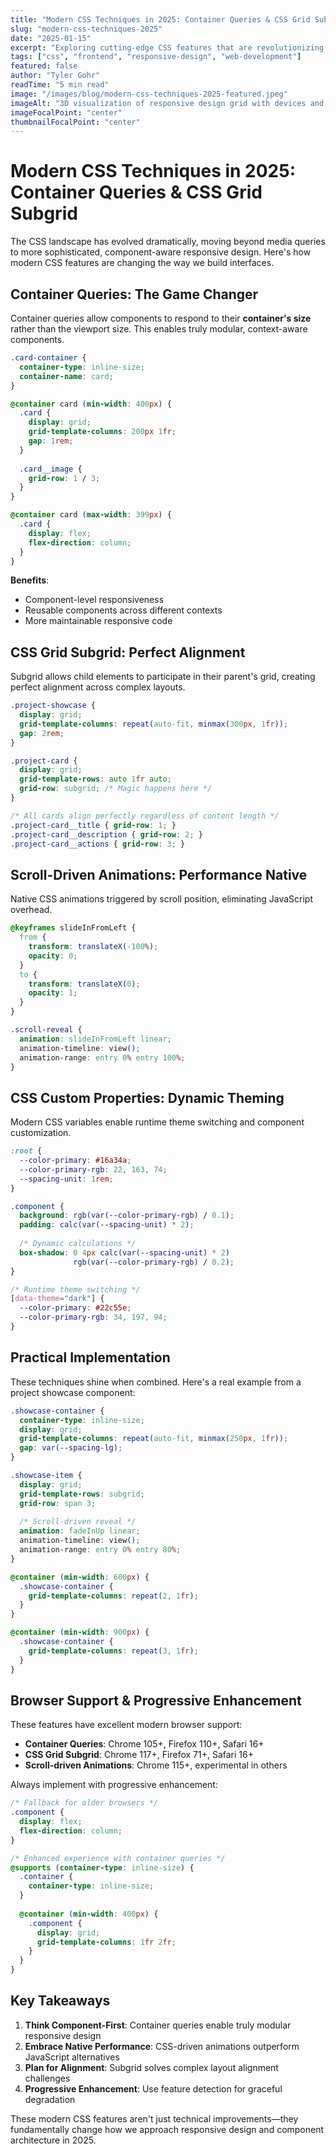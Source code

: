 ```yaml
---
title: "Modern CSS Techniques in 2025: Container Queries & CSS Grid Subgrid"
slug: "modern-css-techniques-2025"
date: "2025-01-15"
excerpt: "Exploring cutting-edge CSS features that are revolutionizing responsive design and layout capabilities in modern web development."
tags: ["css", "frontend", "responsive-design", "web-development"]
featured: false
author: "Tyler Gohr"
readTime: "5 min read"
image: "/images/blog/modern-css-techniques-2025-featured.jpeg"
imageAlt: "3D visualization of responsive design grid with devices and CSS layout elements showcasing modern web development techniques"
imageFocalPoint: "center"
thumbnailFocalPoint: "center"
---
```


# Modern CSS Techniques in 2025: Container Queries & CSS Grid Subgrid

The CSS landscape has evolved dramatically, moving beyond media queries to more sophisticated, component-aware responsive design. Here's how modern CSS features are changing the way we build interfaces.

## Container Queries: The Game Changer

Container queries allow components to respond to their **container's size** rather than the viewport size. This enables truly modular, context-aware components.

```css
.card-container {
  container-type: inline-size;
  container-name: card;
}

@container card (min-width: 400px) {
  .card {
    display: grid;
    grid-template-columns: 200px 1fr;
    gap: 1rem;
  }
  
  .card__image {
    grid-row: 1 / 3;
  }
}

@container card (max-width: 399px) {
  .card {
    display: flex;
    flex-direction: column;
  }
}
```

**Benefits**:
- Component-level responsiveness
- Reusable components across different contexts
- More maintainable responsive code

## CSS Grid Subgrid: Perfect Alignment

Subgrid allows child elements to participate in their parent's grid, creating perfect alignment across complex layouts.

```css
.project-showcase {
  display: grid;
  grid-template-columns: repeat(auto-fit, minmax(300px, 1fr));
  gap: 2rem;
}

.project-card {
  display: grid;
  grid-template-rows: auto 1fr auto;
  grid-row: subgrid; /* Magic happens here */
}

/* All cards align perfectly regardless of content length */
.project-card__title { grid-row: 1; }
.project-card__description { grid-row: 2; }
.project-card__actions { grid-row: 3; }
```

## Scroll-Driven Animations: Performance Native

Native CSS animations triggered by scroll position, eliminating JavaScript overhead.

```css
@keyframes slideInFromLeft {
  from {
    transform: translateX(-100%);
    opacity: 0;
  }
  to {
    transform: translateX(0);
    opacity: 1;
  }
}

.scroll-reveal {
  animation: slideInFromLeft linear;
  animation-timeline: view();
  animation-range: entry 0% entry 100%;
}
```

## CSS Custom Properties: Dynamic Theming

Modern CSS variables enable runtime theme switching and component customization.

```css
:root {
  --color-primary: #16a34a;
  --color-primary-rgb: 22, 163, 74;
  --spacing-unit: 1rem;
}

.component {
  background: rgb(var(--color-primary-rgb) / 0.1);
  padding: calc(var(--spacing-unit) * 2);
  
  /* Dynamic calculations */
  box-shadow: 0 4px calc(var(--spacing-unit) * 2) 
              rgb(var(--color-primary-rgb) / 0.2);
}

/* Runtime theme switching */
[data-theme="dark"] {
  --color-primary: #22c55e;
  --color-primary-rgb: 34, 197, 94;
}
```

## Practical Implementation

These techniques shine when combined. Here's a real example from a project showcase component:

```css
.showcase-container {
  container-type: inline-size;
  display: grid;
  grid-template-columns: repeat(auto-fit, minmax(250px, 1fr));
  gap: var(--spacing-lg);
}

.showcase-item {
  display: grid;
  grid-template-rows: subgrid;
  grid-row: span 3;
  
  /* Scroll-driven reveal */
  animation: fadeInUp linear;
  animation-timeline: view();
  animation-range: entry 0% entry 80%;
}

@container (min-width: 600px) {
  .showcase-container {
    grid-template-columns: repeat(2, 1fr);
  }
}

@container (min-width: 900px) {
  .showcase-container {
    grid-template-columns: repeat(3, 1fr);
  }
}
```

## Browser Support & Progressive Enhancement

These features have excellent modern browser support:

- **Container Queries**: Chrome 105+, Firefox 110+, Safari 16+
- **CSS Grid Subgrid**: Chrome 117+, Firefox 71+, Safari 16+
- **Scroll-driven Animations**: Chrome 115+, experimental in others

Always implement with progressive enhancement:

```css
/* Fallback for older browsers */
.component {
  display: flex;
  flex-direction: column;
}

/* Enhanced experience with container queries */
@supports (container-type: inline-size) {
  .container {
    container-type: inline-size;
  }
  
  @container (min-width: 400px) {
    .component {
      display: grid;
      grid-template-columns: 1fr 2fr;
    }
  }
}
```

## Key Takeaways

1. **Think Component-First**: Container queries enable truly modular responsive design
2. **Embrace Native Performance**: CSS-driven animations outperform JavaScript alternatives
3. **Plan for Alignment**: Subgrid solves complex layout alignment challenges
4. **Progressive Enhancement**: Use feature detection for graceful degradation

These modern CSS features aren't just technical improvements—they fundamentally change how we approach responsive design and component architecture in 2025.